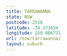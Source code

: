 ```yaml
---
title: TARRAWANNA
state: NSW
postcode: 2518
latitude: -34.373654
longitude: 150.886721
url: /nsw/tarrawanna/
layout: suburb
---
```

